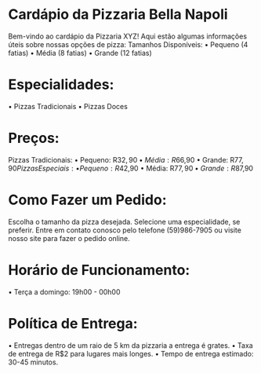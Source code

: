 # Cardápio da Pizzaria Bella Napoli 
Bem-vindo ao cardápio da Pizzaria XYZ! Aqui estão algumas informações úteis sobre nossas opções de pizza:
Tamanhos Disponíveis:
• Pequeno (4 fatias)
• Média (8 fatias)
• Grande (12 fatias)
# Especialidades:
• Pizzas Tradicionais
• Pizzas Doces 
# Preços:
Pizzas Tradicionais:
• Pequeno: R$32,90
• Média: R$66,90
• Grande: R$77,90
Pizzas Especiais:
• Pequeno: R$42,90
• Média: R$77,90
• Grande: R$87,90
# Como Fazer um Pedido:
Escolha o tamanho da pizza desejada.
Selecione uma especialidade, se preferir.
Entre em contato conosco pelo telefone (59)986-7905 ou visite nosso site para fazer o pedido online.
# Horário de Funcionamento:
• Terça a domingo: 19h00 - 00h00
# Política de Entrega:
• Entregas dentro de um raio de 5 km da pizzaria a entrega é grates.
• Taxa de entrega de R$2 para lugares mais longes.
• Tempo de entrega estimado: 30-45 minutos.